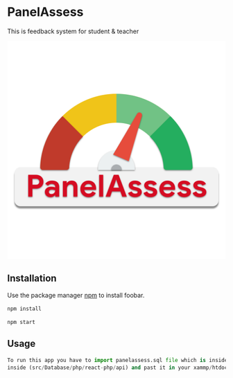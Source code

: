 # PanelAssess
This is feedback system for student &amp; teacher

![alt text](https://github.com/parixitsoni/PanelAssess/blob/master/src/component/Logo/custom1%402x.png)

## Installation

Use the package manager [npm](https://docs.npmjs.com/cli/install) to install foobar.

```bash
npm install
```
```bash
npm start
```

## Usage

```python
To run this app you have to import panelassess.sql file which is inside (src/Database/backend/) after this copy react-php folder which is
inside (src/Database/php/react-php/api) and past it in your xammp/htdocs directory
```

